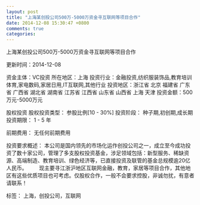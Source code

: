 ```yaml
---
layout: post
title: "上海某创投公司500万-5000万资金寻互联网等项目合作"
date: 2014-12-08 15:30:47 +0800
comments: true
categories: 
---
```

上海某创投公司500万-5000万资金寻互联网等项目合作



更新时间：2014-12-08

资金主体：VC投资
所在地区：上海
投资行业：金融投资,纺织服装饰品,教育培训体育,家电数码,家居日用,IT互联网,其他行业
投资地区：浙江省 北京 福建省 广东省 广西省 湖北省 湖南省 江苏省 江西省 山东省 山西省 上海 天津
投资金额：500万元-5000万元

股权投资
股权投资类型：
                            参股比例[10 - 30%] 
                                                                                投资阶段：
                            种子期,初创期,成长期 
                                                                                                                                        投资期限：
                            1 - 5 年

前期费用：
无任何前期费用

投资要求概述：
本公司是国内领先的市场化运作创投公司之一，成立至今成功投资了数十家公司，管理了多支股权投资基金，涉足领域包括：新型服务、稀缺资源、高端制造、教育培训、绿色经济等，已直接投资及联管的基金总规模逾20亿人民币。
　　现主要寻江浙沪地区互联网金融，教育，家居等项目合作，其他地区有这些优质项目也可考虑。仅股权合作，一般不会要求控股，非诚勿扰，有意者请联系！

标签：
上海，创投公司，互联网

